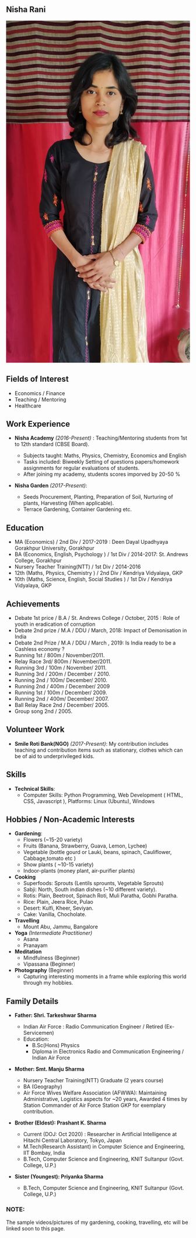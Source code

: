 ## Nisha Rani
![alt text](img/nisha-pic.jpg "Nisha's Profile Pic")


## Fields of Interest

* Economics / Finance
* Teaching / Mentoring
* Healthcare 

## Work Experience

* **Nisha Academy** *(2016-Present)* : Teaching/Mentoring students from 1st to 12th standard (CBSE Board).
  * Subjects taught:  Maths, Physics, Chemistry, Economics and English
  * Tasks included: Biweekly Setting of questions papers/homework assignments for regular evaluations of students.
  * After joining my academy, students scores imporved by 20-50 %
  
* **Nisha Garden** *(2017-Present)*:
  * Seeds Procurement, Planting, Preparation of Soil, Nurturing of plants, Harvesting (When applicable).
  * Terrace Gardening, Container Gardening etc.

## Education


* MA (Economics) / 2nd Div / 2017-2019 :  Deen Dayal Upadhyaya Gorakhpur University, Gorakhpur
* BA (Economics, English, Psychology ) / 1st Div / 2014-2017: St. Andrews College, Gorakhpur
* Nursery Teacher Training(NTT)  / 1st Div / 2014-2016
* 12th (Maths, Physics, Chemistry ) / 2nd Div / Kendriya Vidyalaya, GKP 
* 10th (Maths, Science, English, Social Studies ) / 1st Div / Kendriya Vidyalaya, GKP 


## Achievements

* Debate 1st price / B.A / St. Andrews College / October, 2015 : Role of youth in eradication of corruption 
* Debate 2nd prize / M.A / DDU / March, 2018: Impact of Demonisation in India 
* Debate 2nd Prize / M.A / DDU / March , 2019: Is India ready to be a Cashless economy ?
* Running 1st / 800m / November/2011.
* Relay Race 3rd/ 800m / November/2011.
* Running 3rd / 100m / November/ 2011.
* Running 3rd / 200m / December / 2010.
* Running 2nd / 100m/ December/ 2010.
* Running 2nd / 400m / December/ 2009
* Running 1st / 100m / December/ 2009.
* Running 2nd / 400m/ December/ 2007.
* Ball Relay Race 2nd / December/ 2005.
* Group song 2nd / 2005.


## Volunteer Work

* **Smile Roti Bank(NGO)** *(2017-Present)*: My contribution includes teaching and contribution items such as stationary, clothes which can be of aid to underprivileged kids.


## Skills


* **Technical Skills**:
  * Computer Skills: Python Programming, Web Development ( HTML, CSS, Javascript ), Platforms: Linux (Ubuntu), Windows

## Hobbies / Non-Academic Interests

* **Gardening**: 
  * Flowers (~15-20 variety)
  * Fruits (Banana, Strawberry, Guava, Lemon, Lychee)
  * Vegetable (bottle gourd or Lauki, beans, spinach, Cauliflower, Cabbage,tomato etc )
  * Show plants ( ~10-15 variety)
  * Indoor-plants (money plant, air-purifier plants)
* **Cooking**
  * Superfoods: Sprouts (Lentils sprounts, Vegetable Sprouts)
  * Sabji: North, South indian dishes (~10 different variety). 
  * Rotis: Plain, Beetroot, Spinach Roti, Muli Paratha, Gobhi Paratha.
  * Rice: Plain, Jeera Rice, Pulao
  * Desert: Kulfi, Kheer, Seviyan. 
  * Cake: Vanilla, Chocholate.
* **Travelling**
  * Mount Abu, Jammu, Bangalore 
* **Yoga** *(Intermediate Practitioner)*
  * Asana
  * Pranayam
* **Meditation**
  * Mindfulness (Beginner)
  * Vipassana (Beginner)
* **Photography** (Beginner)
  * Capturing interesting moments in a frame while exploring this world through my hobbies.
  
## Family Details
 
* **Father:  Shri. Tarkeshwar Sharma** 
  * Indian Air Force : Radio Communication Engineer / Retired (Ex-Servicemen)
  * Education: 
    * B.Sc(Hons) Physics
    * Diploma in Electronics Radio and Communication Engineering / Indian Air Force 

* **Mother: Smt. Manju Sharma**
  * Nursery Teacher Training(NTT) Graduate (2 years course)
  * BA (Geography)
  * Air Force Wives Welfare Association (AFWWA): Maintaining Administrative, Logistics aspects for ~20 years, Awarded 4 times by Station Commander of Air Force Station GKP for exemplary contribution.

* **Brother (Eldest): Prashant K. Sharma**
  * Current (DOJ: Oct 2020) : Researcher in Artificial Intelligence at Hitachi Central Laboratory, Tokyo, Japan 
  * M.Tech(Research Assistant) in Computer Science and Engineering, IIT Bombay, India
  * B.Tech, Computer Science and Engineering, KNIT Sultanpur (Govt. College, U.P.)

* **Sister (Youngest): Priyanka Sharma**
  * B.Tech, Computer Science and Engineering, KNIT Sultanpur (Govt. College, U.P.)


### NOTE: 
The sample videos/pictures of my gardening, cooking, travelling, etc will be linked soon to this page.



